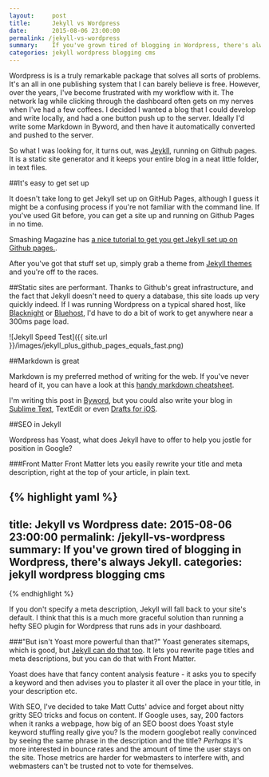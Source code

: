 ```yaml
---
layout:     post
title:      Jekyll vs Wordpress
date:       2015-08-06 23:00:00
permalink: /jekyll-vs-wordpress
summary:    If you've grown tired of blogging in Wordpress, there's always Jekyll.
categories: jekyll wordpress blogging cms
---
```


Wordpress is is a truly remarkable package that solves all sorts of problems. It's an all in one publishing system that I can barely believe is free. However, over the years, I've become frustrated with my workflow with it. The network lag while clicking through the dashboard often gets on my nerves when I've had a few coffees. I decided I wanted a blog that I could develop and write locally, and had a one button push up to the server. Ideally I'd write some Markdown in Byword, and then have it automatically converted and pushed to the server.

So what I was looking for, it turns out, was [Jeykll](http://jekyllrb.com/), running on Github pages. It is a static site generator and it keeps your entire blog in a neat little folder, in text files.

##It's easy to get set up

It doesn't take long to get Jekyll set up on GitHub Pages, although I guess it might be a confusing  process if you're not familiar with the command line. 
If you've used Git before, you can get a site up and running on Github Pages in no time. 

Smashing Magazine has [a nice tutorial to get you get Jekyll set up on Github pages.](http://www.smashingmagazine.com/2014/08/build-blog-jekyll-github-pages/).

After you've got that stuff set up, simply grab a theme from [Jekyll themes](http://jekyllthemes.org/) and you're off to the races. 

##Static sites are performant.
Thanks to Github's great infrastructure, and the fact that Jekyll doesn't need to query a database, this site loads up very quickly indeed. If I was running Wordpress on a typical shared host, like [Blacknight](www.blacknight.com) or [Bluehost](www.bluehost.com), I'd have to do a bit of work to get anywhere near a 300ms page load.  

![Jekyll Speed Test]({{ site.url }}/images/jekyll_plus_github_pages_equals_fast.png)

##Markdown is great

Markdown is my preferred method of writing for the web. If you've never heard of it, you can have a look at this [handy markdown cheatsheet](https://github.com/adam-p/markdown-here/wiki/Markdown-Cheatsheet).

I'm writing this post in [Byword](www.byword.com), but you could also write your blog in [Sublime Text](www.sublimetext.com), TextEdit or even [Drafts for iOS](http://agiletortoise.com/drafts/). 

##SEO in Jekyll

Wordpress has Yoast, what does Jekyll have to offer to help you jostle for position in Google? 

###Front Matter
Front Matter lets you easily rewrite your title and meta description, right at the top of your article, in plain text. 

{% highlight yaml %}
---
title:      Jekyll vs Wordpress
date:       2015-08-06 23:00:00
permalink:  /jekyll-vs-wordpress
summary:    If you've grown tired of blogging in Wordpress, there's always Jekyll.
categories: jekyll wordpress blogging cms
---
{% endhighlight %}

If you don't specify a meta description, Jekyll will fall back to your site's default. I think that this is a much more graceful solution than running a hefty SEO plugin for Wordpress that runs ads in your dashboard. 

###"But isn't Yoast more powerful than that?"
Yoast generates sitemaps, which is good, but [Jekyll can do that too](https://help.github.com/articles/sitemaps-for-github-pages/).  It lets you rewrite page titles and meta descriptions, but you can do that with Front Matter. 

Yoast does have that fancy content analysis feature - it asks you to specify a keyword and then advises you to plaster it all over the place in your title, in your description etc. 

With SEO, I've decided to take Matt Cutts' advice and forget about nitty gritty SEO tricks and focus on content. If Google uses, say, 200 factors when it ranks a webpage, how big of an SEO boost does Yoast style keyword stuffing really give you? Is the modern googlebot really convinced by seeing the same phrase in the description and the title? *Perhaps* it's more interested in bounce rates and the amount of time the user stays on the site. Those metrics are harder for webmasters to interfere with, and webmasters can't be trusted not to vote for themselves.